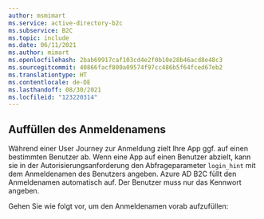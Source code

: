 ```yaml
---
author: msmimart
ms.service: active-directory-b2c
ms.subservice: B2C
ms.topic: include
ms.date: 06/11/2021
ms.author: mimart
ms.openlocfilehash: 2bab69917caf103cd4e2f0b10e28b46acd8e48c3
ms.sourcegitcommit: 40866facf800a09574f97cc486b5f64fced67eb2
ms.translationtype: HT
ms.contentlocale: de-DE
ms.lasthandoff: 08/30/2021
ms.locfileid: "123220314"
---
```

## <a name="prepopulate-the-sign-in-name"></a>Auffüllen des Anmeldenamens

Während einer User Journey zur Anmeldung zielt Ihre App ggf. auf einen bestimmten Benutzer ab. Wenn eine App auf einen Benutzer abzielt, kann sie in der Autorisierungsanforderung den Abfrageparameter `login_hint` mit dem Anmeldenamen des Benutzers angeben. Azure AD B2C füllt den Anmeldenamen automatisch auf. Der Benutzer muss nur das Kennwort angeben. 

Gehen Sie wie folgt vor, um den Anmeldenamen vorab aufzufüllen: